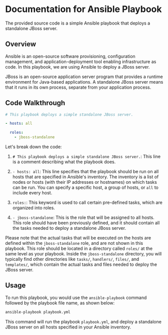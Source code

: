 # Documentation for Ansible Playbook

The provided source code is a simple Ansible playbook that deploys a standalone JBoss server. 

## Overview

Ansible is an open-source software provisioning, configuration management, and application-deployment tool enabling infrastructure as code. In this playbook, we are using Ansible to deploy a JBoss server.

JBoss is an open-source application server program that provides a runtime environment for Java-based applications. A standalone JBoss server means that it runs in its own process, separate from your application process.

## Code Walkthrough

```yaml
# This playbook deploys a simple standalone JBoss server.

- hosts: all

  roles:
    - jboss-standalone
```

Let's break down the code:

1. `# This playbook deploys a simple standalone JBoss server.`: This line is a comment describing what the playbook does.

2. `- hosts: all`: This line specifies that the playbook should be run on all hosts that are specified in Ansible's inventory. The inventory is a list of nodes or hosts (with their IP addresses or hostnames) on which tasks can be run. You can specify a specific host, a group of hosts, or `all` to include every host.

3. `roles:`: This keyword is used to call certain pre-defined tasks, which are organized into roles. 

4. `- jboss-standalone`: This is the role that will be assigned to all hosts. This role should have been previously defined, and it should contain all the tasks needed to deploy a standalone JBoss server. 

Please note that the actual tasks that will be executed on the hosts are defined within the `jboss-standalone` role, and are not shown in this playbook. This role should be located in a directory called `roles/` at the same level as your playbook. Inside the `jboss-standalone` directory, you will typically find other directories like `tasks/`, `handlers/`, `files/`, and `templates/`, which contain the actual tasks and files needed to deploy the JBoss server.

## Usage

To run this playbook, you would use the `ansible-playbook` command followed by the playbook file name, as shown below:

```bash
ansible-playbook playbook.yml
```

This command will run the playbook `playbook.yml`, and deploy a standalone JBoss server on all hosts specified in your Ansible inventory.